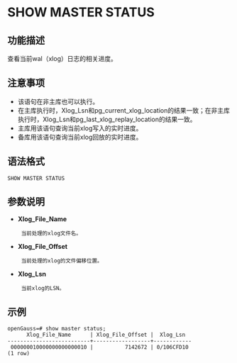 # SHOW MASTER STATUS 

## 功能描述<a name="zh-cn_topic_0283137542_zh-cn_topic_0237122167_zh-cn_topic_0059778902_s86b6c9741c7741d3976c5e358e8d5486"></a>

查看当前wal（xlog）日志的相关进度。

## 注意事项<a name="zh-cn_topic_0283137542_zh-cn_topic_0237122167_zh-cn_topic_0059778902_sdd2da7fe44624eb99ee77013ff96c6bd"></a>

-  该语句在非主库也可以执行。
-  在主库执行时，Xlog_Lsn和pg_current_xlog_location的结果一致；在非主库执行时，Xlog_Lsn和pg_last_xlog_replay_location的结果一致。
-  主库用该语句查询当前xlog写入的实时进度。
-  备库用该语句查询当前xlog回放的实时进度。

## 语法格式<a name="zh-cn_topic_0283137542_zh-cn_topic_0237122167_zh-cn_topic_0059778902_se242be9719f44731b261539dbd42d7b9"></a>

```
SHOW MASTER STATUS

```

## 参数说明<a name="zh-cn_topic_0283137542_zh-cn_topic_0237122167_zh-cn_topic_0059778902_s06dfa4f09bfd4e0d9826a80e6a91b0a6"></a>

- **Xlog_File_Name**

       当前处理的xlog文件名。

- **Xlog_File_Offset**

       当前处理的xlog的文件偏移位置。

- **Xlog_Lsn**

       当前xlog的LSN。


## 示例<a name="zh-cn_topic_0283137542_zh-cn_topic_0237122167_zh-cn_topic_0059778902_sfff14489321642278317cf06cd89810d"></a>

```
openGauss=# show master status;
      Xlog_File_Name      | Xlog_File_Offset |  Xlog_Lsn
--------------------------+------------------+------------
 000000010000000000000010 |          7142672 | 0/106CFD10
(1 row)
```
